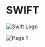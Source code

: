 # SWIFT

![Swift Logo](https://cdn-icons-png.flaticon.com/256/919/919833.png)

![Page 1](day11.png)
